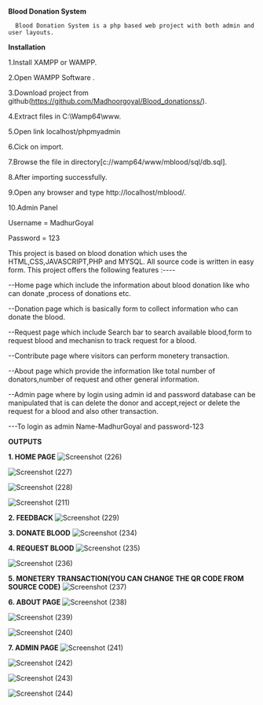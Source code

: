 **Blood Donation System**

      Blood Donation System is a php based web project with both admin and user layouts.

**Installation**

1.Install XAMPP or WAMPP.

2.Open WAMPP Software .

3.Download project from github(https://github.com/Madhoorgoyal/Blood_donationss/).

4.Extract files in C:\Wamp64\www.

5.Open link localhost/phpmyadmin

6.Cick on import.

7.Browse the file in directory[c://wamp64/www/mblood/sql/db.sql].

8.After importing successfully.

9.Open any browser and type http://localhost/mblood/.

10.Admin Panel

Username = MadhurGoyal

Password = 123


  This project is based on blood donation which uses the HTML,CSS,JAVASCRIPT,PHP and MYSQL. All source code is written in easy form. This project offers the following features :----

--Home page which include the information about blood donation like who can donate ,process of donations etc.

--Donation page which is basically form to collect information who can donate the blood.

--Request page which include Search bar to search available blood,form to request blood and mechanisn to track request for a blood.

--Contribute page where visitors can perform monetery transaction.

--About page which provide the information like total number of donators,number of request and other general information.

--Admin page where by login using admin id and password database can be manipulated that is can delete the donor and accept,reject or delete the request for a blood and also other transaction.

---To login as admin    Name-MadhurGoyal              and                    password-123


**OUTPUTS**

**1. HOME PAGE** 
![Screenshot (226)](https://github.com/user-attachments/assets/26eafeb3-0321-4e98-b71b-58accc17934a)

![Screenshot (227)](https://github.com/user-attachments/assets/3f8fee3f-0e16-41e3-b9fc-ba8caf53595d)

![Screenshot (228)](https://github.com/user-attachments/assets/251f34dc-17a4-4c0f-806a-325918d10e64)

![Screenshot (211)](https://github.com/user-attachments/assets/71f5f326-8c75-430a-bd8e-057493eabcaf)


**2. FEEDBACK** 
![Screenshot (229)](https://github.com/user-attachments/assets/1d320b41-06d4-43a3-ae5d-ffa5f289e5e5)


**3. DONATE BLOOD** 
![Screenshot (234)](https://github.com/user-attachments/assets/2751e9b9-23ac-4501-97ab-179715c368fd)


**4. REQUEST BLOOD** 
![Screenshot (235)](https://github.com/user-attachments/assets/556a4fcf-7310-4eb0-bd16-3debc23a3b07)

![Screenshot (236)](https://github.com/user-attachments/assets/928f770a-b760-403f-9e25-058a24581d6d)


**5. MONETERY TRANSACTION(YOU CAN CHANGE THE QR CODE FROM SOURCE CODE)** 
![Screenshot (237)](https://github.com/user-attachments/assets/31c036f1-0066-4596-9614-0e8a3a6ca511)


**6. ABOUT PAGE** 
![Screenshot (238)](https://github.com/user-attachments/assets/e021ed57-71cd-4d3b-be89-a817b5f370d8)

![Screenshot (239)](https://github.com/user-attachments/assets/55074ae8-ad26-44dd-b942-b8360c16ba44)

![Screenshot (240)](https://github.com/user-attachments/assets/806784af-cc40-4e42-aed3-e4e95134997b)



**7. ADMIN PAGE** 
![Screenshot (241)](https://github.com/user-attachments/assets/1fe284f9-d6c8-460c-b88f-3200dd0773a1)

![Screenshot (242)](https://github.com/user-attachments/assets/a1509c6c-fd93-486c-ae5c-4d72fe34057e)

![Screenshot (243)](https://github.com/user-attachments/assets/dd66617d-cce6-4d1e-a4a1-8554038215fa)

![Screenshot (244)](https://github.com/user-attachments/assets/11bf1304-9349-47e3-8a21-6463cc8be99d)













